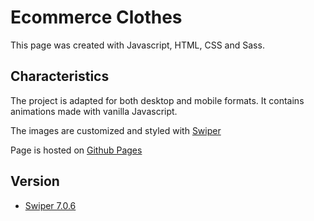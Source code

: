 
# Ecommerce Clothes

This page was created with Javascript, HTML, CSS and Sass. 



## Characteristics
The project is adapted for both desktop and mobile formats. It contains animations made with vanilla Javascript.


The images are customized and styled with [Swiper](https://swiperjs.com/)

Page is hosted on [Github Pages](https://jphuici.github.io/Clothes-webstore/)
## Version

 - [Swiper 7.0.6](https://www.npmjs.com/package/swiper/v/7.0.6)


